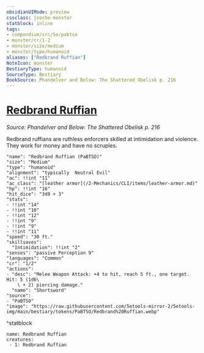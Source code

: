 ```yaml
---
obsidianUIMode: preview
cssclass: json5e-monster
statblock: inline
tags:
- compendium/src/5e/pabtso
- monster/cr/1-2
- monster/size/medium
- monster/type/humanoid
aliases: ["Redbrand Ruffian"]
NoteIcon: monster
BestiaryType: humanoid
SourceType: Bestiary
BookSource: Phandelver and Below: The Shattered Obelisk p. 216
---
```

# [Redbrand Ruffian](2-Mechanics/CLI/bestiary/humanoid/redbrand-ruffian-pabtso.md)
*Source: Phandelver and Below: The Shattered Obelisk p. 216*  

Redbrand ruffians are ruthless enforcers skilled at intimidation and violence. They work for money and have no scruples.

```statblock
"name": "Redbrand Ruffian (PaBTSO)"
"size": "Medium"
"type": "humanoid"
"alignment": "typically  Neutral Evil"
"ac": !!int "11"
"ac_class": "[leather armor](/2-Mechanics/CLI/items/leather-armor.md)"
"hp": !!int "16"
"hit_dice": "3d8 + 3"
"stats":
- !!int "14"
- !!int "10"
- !!int "12"
- !!int "9"
- !!int "9"
- !!int "11"
"speed": "30 ft."
"skillsaves":
  "Intimidation": !!int "2"
"senses": "passive Perception 9"
"languages": "Common"
"cr": "1/2"
"actions":
- "desc": "Melee Weapon Attack: +4 to hit, reach 5 ft., one target. Hit: 5 (1d6\
    \ + 2) piercing damage."
  "name": "Shortsword"
"source":
- "PaBTSO"
"image": "https://raw.githubusercontent.com/5etools-mirror-2/5etools-img/main/bestiary/tokens/PaBTSO/Redbrand%20Ruffian.webp"
```
^statblock

```encounter-table
name: Redbrand Ruffian
creatures:
 - 1: Redbrand Ruffian
```